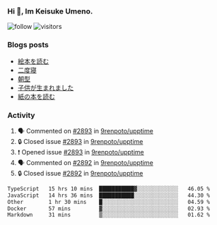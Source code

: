 ### Hi 👋, Im Keisuke Umeno.

<!--
**9renpoto/9renpoto** is a ✨ _special_ ✨ repository because its `README.md` (this file) appears on your GitHub profile.

Here are some ideas to get you started:

- 🔭 I’m currently working on ...
- 🌱 I’m currently learning ...
- 👯 I’m looking to collaborate on ...
- 🤔 I’m looking for help with ...
- 💬 Ask me about ...
- 📫 How to reach me: ...
- 😄 Pronouns: ...
- ⚡ Fun fact: ...
-->

![follow](https://img.shields.io/github/followers/9renpoto?label=Follow&style=social)
![visitors](https://komarev.com/ghpvc/?username=9renpoto&label=Profile%20views&color=0e75b6&style=flat)

### Blogs posts

<!-- BLOG-POST-LIST:START -->
- [絵本を読む](https://9renpoto.win/entry/2024/07/26/picture_book)
- [二度寝](https://9renpoto.win/entry/2024/07/18/going_back_to_sleep)
- [朝型](https://9renpoto.win/entry/2024/05/29/im-an-early)
- [子供が生まれました](https://9renpoto.win/entry/2024/04/18/hello-world)
- [紙の本を読む](https://9renpoto.win/entry/2024/02/25/reading-papar-book)
<!-- BLOG-POST-LIST:END -->

### Activity

<!--START_SECTION:activity-->
1. 🗣 Commented on [#2893](https://github.com/9renpoto/upptime/issues/2893#issuecomment-2267273355) in [9renpoto/upptime](https://github.com/9renpoto/upptime)
2. 🔒 Closed issue [#2893](https://github.com/9renpoto/upptime/issues/2893) in [9renpoto/upptime](https://github.com/9renpoto/upptime)
3. ❗ Opened issue [#2893](https://github.com/9renpoto/upptime/issues/2893) in [9renpoto/upptime](https://github.com/9renpoto/upptime)
4. 🗣 Commented on [#2892](https://github.com/9renpoto/upptime/issues/2892#issuecomment-2266151252) in [9renpoto/upptime](https://github.com/9renpoto/upptime)
5. 🔒 Closed issue [#2892](https://github.com/9renpoto/upptime/issues/2892) in [9renpoto/upptime](https://github.com/9renpoto/upptime)
<!--END_SECTION:activity-->

<!--START_SECTION:waka-->

```txt
TypeScript   15 hrs 10 mins  ███████████▓░░░░░░░░░░░░░   46.05 %
JavaScript   14 hrs 36 mins  ███████████░░░░░░░░░░░░░░   44.30 %
Other        1 hr 30 mins    █░░░░░░░░░░░░░░░░░░░░░░░░   04.59 %
Docker       57 mins         ▓░░░░░░░░░░░░░░░░░░░░░░░░   02.93 %
Markdown     31 mins         ▒░░░░░░░░░░░░░░░░░░░░░░░░   01.62 %
```

<!--END_SECTION:waka-->

